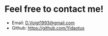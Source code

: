 # Feel free to contact me!

-   Email: D.Voigt1993@gmail.com
-   Github: https://github.com/Yidaotus